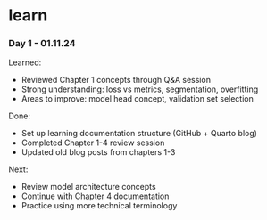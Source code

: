 # learn

### Day 1 - 01.11.24
Learned:
- Reviewed Chapter 1 concepts through Q&A session
- Strong understanding: loss vs metrics, segmentation, overfitting
- Areas to improve: model head concept, validation set selection

Done:
- Set up learning documentation structure (GitHub + Quarto blog)
- Completed Chapter 1-4 review session
- Updated old blog posts from chapters 1-3

Next:
- Review model architecture concepts
- Continue with Chapter 4 documentation
- Practice using more technical terminology